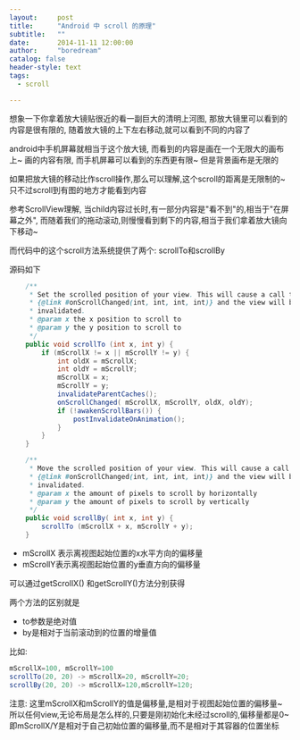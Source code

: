 ```yaml
---
layout:     post
title:      "Android 中 scroll 的原理"
subtitle:   ""
date:       2014-11-11 12:00:00
author:     "boredream"
catalog: false
header-style: text
tags:
  - scroll

---
```



想象一下你拿着放大镜贴很近的看一副巨大的清明上河图, 那放大镜里可以看到的内容是很有限的, 随着放大镜的上下左右移动,就可以看到不同的内容了

android中手机屏幕就相当于这个放大镜, 而看到的内容是画在一个无限大的画布上~ 
画的内容有限, 而手机屏幕可以看到的东西更有限~ 但是背景画布是无限的

如果把放大镜的移动比作scroll操作,那么可以理解,这个scroll的距离是无限制的~ 
只不过scroll到有图的地方才能看到内容


参考ScrollView理解, 当child内容过长时,有一部分内容是"看不到"的,相当于"在屏幕之外",
而随着我们的拖动滚动,则慢慢看到剩下的内容,相当于我们拿着放大镜向下移动~

而代码中的这个scroll方法系统提供了两个:
scrollTo和scrollBy

源码如下
```java
    /**
     * Set the scrolled position of your view. This will cause a call to
     * {@link #onScrollChanged(int, int, int, int)} and the view will be
     * invalidated.
     * @param x the x position to scroll to
     * @param y the y position to scroll to
     */
    public void scrollTo (int x, int y) {
        if (mScrollX != x || mScrollY != y) {
            int oldX = mScrollX;
            int oldY = mScrollY;
            mScrollX = x;
            mScrollY = y;
            invalidateParentCaches();
            onScrollChanged( mScrollX, mScrollY, oldX, oldY);
            if (!awakenScrollBars()) {
                postInvalidateOnAnimation();
            }
        }
    }

    /**
     * Move the scrolled position of your view. This will cause a call to
     * {@link #onScrollChanged(int, int, int, int)} and the view will be
     * invalidated.
     * @param x the amount of pixels to scroll by horizontally
     * @param y the amount of pixels to scroll by vertically
     */
    public void scrollBy( int x, int y) {
        scrollTo (mScrollX + x, mScrollY + y);
    }
```

* mScrollX 表示离视图起始位置的x水平方向的偏移量
* mScrollY表示离视图起始位置的y垂直方向的偏移量

可以通过getScrollX() 和getScrollY()方法分别获得

两个方法的区别就是
* to参数是绝对值
* by是相对于当前滚动到的位置的增量值

比如:
```java
mScrollX=100, mScrollY=100
scrollTo(20, 20) -> mScrollX=20, mScrollY=20;
scrollBy(20, 20) -> mScrollX=120,mScrollY=120;
```

注意:
这里mScrollX和mScrollY的值是偏移量,是相对于视图起始位置的偏移量~
所以任何view,无论布局是怎么样的,只要是刚初始化未经过scroll的,偏移量都是0~
即mScrollX/Y是相对于自己初始位置的偏移量,而不是相对于其容器的位置坐标
